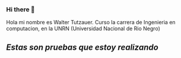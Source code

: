 ### Hi there 👋
 
Hola mi nombre es Walter Tutzauer.
Curso la carrera de Ingenieria en computacion, en la UNRN (Universidad Nacional de Rio Negro)
## *Estas son pruebas que estoy realizando*

<!--
**wally1205/wally1205** is a ✨ _special_ ✨ repository because its `README.md` (this file) appears on your GitHub profile.

** Here are some ideas to get you started: **

- 🔭 I’m currently working on ...
- 🌱 I’m currently learning ...
- 👯 I’m looking to collaborate on ...
- 🤔 I’m looking for help with ...
- 💬 Ask me about ...
- 📫 How to reach me: ...
- 😄 Pronouns: ...
- ⚡ Fun fact: ...
-->
